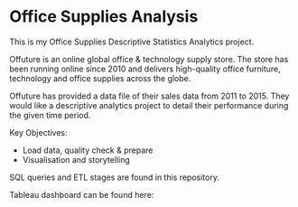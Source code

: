 # Office Supplies Analysis

This is my Office Supplies Descriptive Statistics Analytics project.

Offuture is an online global office & technology supply store. The store has been running online since 2010 and delivers high-quality office furniture, technology and office supplies across the globe.

Offuture has provided a data file of their sales data from 2011 to 2015. They would like a descriptive analytics project to detail their performance during the given time period.

Key Objectives:
* Load data, quality check & prepare
* Visualisation and storytelling

SQL queries and ETL stages are found in this repository.

Tableau dashboard can be found here: 
